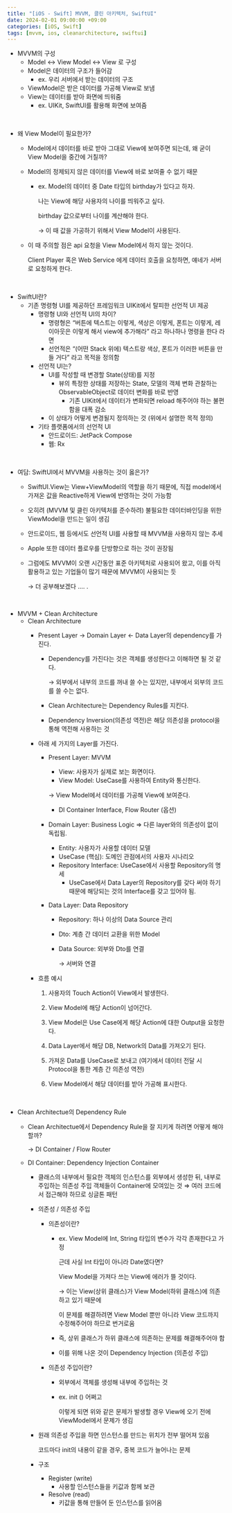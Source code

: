 ```yaml
---
title: "[iOS - Swift] MVVM, 클린 아키텍처, SwiftUI"
date: 2024-02-01 09:00:00 +09:00
categories: [iOS, Swift]
tags: [mvvm, ios, cleanarchitecture, swiftui] 
---
```


- MVVM의 구성
    - Model ↔ View Model ↔ View 로 구성
    - Model은 데이터의 구조가 들어감
        - ex. 우리 서버에서 받는 데이터의 구조
    - ViewModel은 받은 데이터를 가공해 View로 보냄
    - View는 데이터를 받아 화면에 띄워줌
        - ex. UIKit, SwiftUI를 활용해 화면에 보여줌

&nbsp;

- 왜 View Model이 필요한가?
    - Model에서 데이터를 바로 받아 그대로 View에 보여주면 되는데, 왜 굳이 View Model을 중간에 거칠까?
    - Model의 정제되지 않은 데이터를 View에 바로 보여줄 수 없기 때문
        - ex. Model의 데이터 중 Date 타입의 birthday가 있다고 하자.
            
            나는 View에 해당 사용자의 나이를 띄워주고 싶다.
            
            birthday 값으로부터 나이를 계산해야 한다.
            
            → 이 때 값을 가공하기 위해서 View Model이 사용된다.
            
    - 이 때 주의할 점은 api 요청을 View Model에서 하지 않는 것이다.
        
        Client Player 혹은 Web Service 에게 데이터 호출을 요청하면, 얘네가 서버로 요청하게 한다.
        
&nbsp;

- SwiftUI란?
    - 기존 명령형 UI를 제공하던 프레임워크 UIKit에서 탈피한 선언적 UI 제공
        - 명령형 UI와 선언적 UI의 차이?
            - 명령형은 “버튼에 텍스트는 이렇게, 색상은 이렇게, 폰트는 이렇게, 레이아웃은 이렇게 해서 view에 추가해라” 라고 하나하나 명령을 한다 라면
            - 선언적은 “(어떤 Stack 위에) 텍스트랑 색상, 폰트가 이러한 버튼을 만들 거다” 라고 목적을 정의함
        - 선언적 UI는?
            - UI를 작성할 때 변경할 State(상태)를 지정
                - 뷰의 특정한 상태를 저장하는 State, 모델의 객체 변화 관찰하는 ObservableObject로 데이터 변화를 바로 반영
                    - 기존 UIKit에서 데이터가 변화되면 reload 해주어야 하는 불편함을 대폭 감소
            - 이 상태가 어떻게 변경될지 정의하는 것 (위에서 설명한 목적 정의)
        - 기타 플랫폼에서의 선언적 UI
            - 안드로이드: JetPack Compose
            - 웹: Rx

&nbsp;

- 여담: SwiftUI에서 MVVM을 사용하는 것이 옳은가?
    - SwiftUI.View는 View+ViewModel의 역할을 하기 때문에, 직접 model에서 가져온 값을 Reactive하게 View에 반영하는 것이 가능함
    - 오히려 (MVVM 및 클린 아키텍처를 준수하려) 불필요한 데이터바인딩을 위한 ViewModel을 만드는 일이 생김
    - 안드로이드, 웹 등에서도 선언적 UI를 사용할 때 MVVM을 사용하지 않는 추세
    - Apple 또한 데이터 플로우를 단방향으로 하는 것이 권장됨
    - 그럼에도 MVVM이 오랜 시간동안 표준 아키텍처로 사용되어 왔고, 이를 아직 활용하고 있는 기업들이 많기 때문에 MVVM이 사용되는 듯
        
        → 더 공부해보겠다 .... .

&nbsp;

- MVVM + Clean Architecture
    - Clean Architecture
        - Present Layer → Domain Layer ← Data Layer의 dependency를 가진다.
            - Dependency를 가진다는 것은 객체를 생성한다고 이해하면 될 것 같다.
                
                → 외부에서 내부의 코드를 꺼내 쓸 수는 있지만, 내부에서 외부의 코드를 쓸 수는 없다.
                
            - Clean Architecture는 Dependency Rules를 지킨다.
            - Dependency Inversion(의존성 역전)은 해당 의존성을 protocol을 통해 역전해 사용하는 것
        - 아래 세 가지의 Layer를 가진다.
            - Present Layer: MVVM
                - View: 사용자가 실제로 보는 화면이다.
                - View Model: UseCase를 사용하여 Entity와 통신한다.
                
                → View Model에서 데이터를 가공해 View에 보여준다.
                
                - DI Container Interface, Flow Router (옵션)
            - Domain Layer: Business Logic ⇒ 다른 layer와의 의존성이 없이 독립됨.
                - Entity: 사용자가 사용할 데이터 모델
                - UseCase (핵심): 도메인 관점에서의 사용자 시나리오
                - Repository Interface: UseCase에서 사용할 Repository의 명세
                    - UseCase에서 Data Layer의 Repository를 갖다 써야 하기 때문에 해당되는 것의 Interface를 갖고 있어야 됨.
            - Data Layer: Data Repository
                - Repository: 하나 이상의 Data Source 관리
                - Dto: 계층 간 데이터 교환을 위한 Model
                - Data Source: 외부와 Dto를 연결
                    
                    → 서버와 연결
                    
        - 흐름 예시
            
            1) 사용자의 Touch Action이 View에서 발생한다.
            
            2) View Model에 해당 Action이 넘어간다. 
            
            3) View Model은 Use Case에게 해당 Action에 대한 Output을 요청한다.
            
            4) Data Layer에서 해당 DB, Network의 Data를 가져오기 된다.
            
            5) 가져온 Data를 UseCase로 보내고 (여기에서 데이터 전달 시 Protocol을 통한 계층 간 의존성 역전)
            
            6) View Model에서 해당 데이터를 받아 가공해 표시한다.

&nbsp;

- Clean Architectue의 Dependency Rule
    - Clean Architectue에서 Dependency Rule을 잘 지키게 하려면 어떻게 해야 할까?
        
        → DI Container / Flow Router
        
    - DI Container: Dependency Injection Container
        - 클래스의 내부에서 필요한 객체의 인스턴스를 외부에서 생성한 뒤, 내부로 주입하는 의존성 주입 객체들이 Container에 모여있는 것 ⇒ 여러 코드에서 접근해야 하므로 싱글톤 패턴
        - 의존성 / 의존성 주입
            - 의존성이란?
                - ex. View Model에 Int, String 타입의 변수가 각각 존재한다고 가정
                    
                    근데 사실 Int 타입이 아니라 Date였다면? 
                    
                    View Model을 가져다 쓰는 View에 에러가 뜰 것이다.
                    
                    → 이는 View(상위 클래스)가 View Model(하위 클래스)에 의존하고 있기 때문에 
                    
                    이 문제를 해결하려면 View Model 뿐만 아니라 View 코드까지 수정해주어야 하므로 번거로움
                    
                - 즉, 상위 클래스가 하위 클래스에 의존하는 문제를 해결해주어야 함
                - 이를 위해 나온 것이 Dependency Injection (의존성 주입)
            - 의존성 주입이란?
                - 외부에서 객체를 생성해 내부에 주입하는 것
                - ex. init () 어쩌고
                    
                    이렇게 되면 위와 같은 문제가 발생할 경우 View에 오기 전에 ViewModel에서 문제가 생김
                    
        - 원래 의존성 주입을 하면 인스턴스를 만드는 위치가 전부 떨어져 있음
            
            코드마다 init의 내용이 같을 경우, 중복 코드가 늘어나는 문제
            
        - 구조
            - Register (write)
                - 사용할 인스턴스들을 키값과 함께 보관
            - Resolve (read)
                - 키값을 통해 만들어 둔 인스턴스를 읽어옴